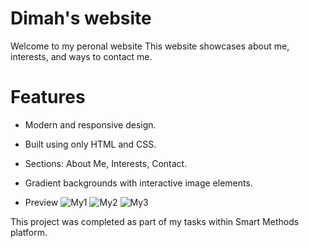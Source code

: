 # Dimah's website 
Welcome to my peronal website 
This website showcases about me, interests, and ways to contact me. 

# Features
- Modern and responsive design.
- Built using only HTML and CSS.
- Sections: About Me, Interests, Contact.
- Gradient backgrounds with interactive image elements.

- Preview
![My1](https://github.com/user-attachments/assets/656d2749-51fb-4768-af55-b9bab87c4867)
![My2](https://github.com/user-attachments/assets/f7063b5c-cabd-43e2-87e9-c5191ce77a9d)
![My3](https://github.com/user-attachments/assets/fa095528-6ab0-4326-950f-2dc9d43af5b2)


This project was completed as part of my tasks within Smart Methods platform.
